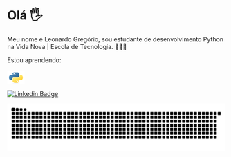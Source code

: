 # Olá 🖐

Meu nome é Leonardo Gregório, sou estudante de desenvolvimento Python na Vida Nova | Escola de Tecnologia. 🧑🏻‍💻
<div>
Estou aprendendo: 
<div style="display: inline_block"><br>
<img align="center" alt="LeonardoGregoriocs" height="30" width="40" src="https://raw.githubusercontent.com/devicons/devicon/master/icons/python/python-original.svg">
</div> 
</div>  

[![Linkedin Badge](https://img.shields.io/badge/-LinkedIn-blue?style=flat-square&logo=Linkedin&logoColor=white&link=https://www.linkedin.com/in/leonardo-greg%C3%B3rio-6b8568165/)](https://www.linkedin.com/in/leonardo-greg%C3%B3rio-6b8568165/)

![Snake animation](https://github.com/LeonardoGregoriocs/LeonardoGregoriocs/blob/output/github-contribution-grid-snake.svg)
